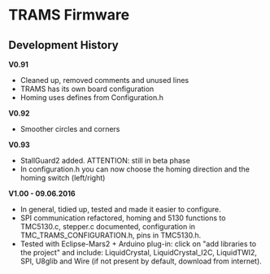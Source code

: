 TRAMS Firmware
==============

Development History
-------------------

**V0.91**
- Cleaned up, removed comments and unused lines
- TRAMS has its own board configuration
- Homing uses defines from Configuration.h

**V0.92**
- Smoother circles and corners

**V0.93**
- StallGuard2 added. ATTENTION: still in beta phase
- In configuration.h you can now choose the homing direction and the homing switch (left/right)

**V1.00 - 09.06.2016**
- In general, tidied up, tested and made it easier to configure.
- SPI communication refactored, homing and 5130 functions to TMC5130.c, stepper.c documented, configuration in TMC_TRAMS_CONFIGURATION.h, pins in TMC5130.h.
- Tested with Eclipse-Mars2 + Arduino plug-in: click on "add libraries to the project" and include: LiquidCrystal, LiquidCrystal_I2C, LiquidTWI2, SPI, U8glib and Wire (if not present by default, download from internet).